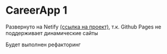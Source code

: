 # CareerApp 1

Развернуто на Netify [(ссылка на проект)](https://vvaasd-career-app-1.netlify.app), т.к. Github Pages не поддерживает динамические сайты

Будет выполнен рефакторинг